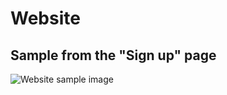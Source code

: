 # Website


## Sample from the "Sign up" page
![Website sample image](https://github.com/eg-work/Website/blob/master/website_sample.png)
